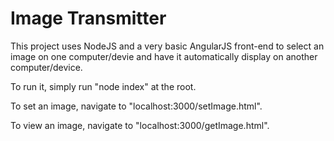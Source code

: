 # Image Transmitter

This project uses NodeJS and a very basic AngularJS front-end to select an image on one computer/devie and have it automatically display on another computer/device.

To run it, simply run "node index" at the root.

To set an image, navigate to "localhost:3000/setImage.html".

To view an image, navigate to "localhost:3000/getImage.html".